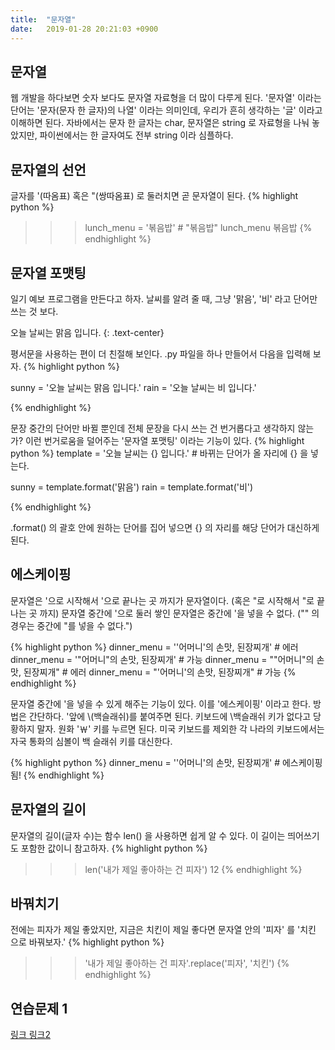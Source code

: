 ```yaml
---
title:  "문자열"
date:   2019-01-28 20:21:03 +0900
---
```



## 문자열
웹 개발을 하다보면 숫자 보다도 문자열 자료형을 더 많이 다루게 된다.
'문자열' 이라는 단어는 '문자(문자 한 글자)의 나열' 이라는 의미인데, 우리가 흔히 생각하는 '글'
이라고 이해하면 된다. 
자바에서는 문자 한 글자는 char, 문자열은 string 로 자료형을 나눠 놓았지만, 
파이썬에서는 한 글자여도 전부 string 이라 심플하다.

## 문자열의 선언
글자를 '(따옴표) 혹은 "(쌍따옴표) 로 둘러치면 곧 문자열이 된다.
{% highlight python %}
>>> lunch_menu = '볶음밥' # "볶음밥"
>>> lunch_menu
볶음밥
{% endhighlight %}

## 문자열 포맷팅
일기 예보 프로그램을 만든다고 하자. 날씨를 알려 줄 때, 그냥 '맑음', '비' 라고 단어만 쓰는 것 보다.

오늘 날씨는 맑음 입니다.
{: .text-center}

평서문을 사용하는 편이 더 친절해 보인다. .py 파일을 하나 만들어서 다음을 입력해 보자.
{% highlight python %}

sunny = '오늘 날씨는 맑음 입니다.'
rain = '오늘 날씨는 비 입니다.'



{% endhighlight %}


문장 중간의 단어만 바뀔 뿐인데 전체 문장을 다시 쓰는 건 번거롭다고 생각하지 않는가?
이런 번거로움을 덜어주는 '문자열 포맷팅' 이라는 기능이 있다. 
{% highlight python %}
template = '오늘 날씨는 {} 입니다.' # 바뀌는 단어가 올 자리에 {} 을 넣는다.

sunny = template.format('맑음')
rain = template.format('비')

{% endhighlight %}

.format() 의 괄호 안에 원하는 단어를 집어 넣으면 {} 의 자리를 해당 단어가 대신하게 된다.

## 에스케이핑

문자열은 '으로 시작해서 '으로 끝나는 곳 까지가 문자열이다. (혹은 "로 시작해서 "로 끝나는 곳 까지)
문자열 중간에 '으로 둘러 쌓인 문자열은 중간에 '을 넣을 수 없다. ("" 의 경우는 중간에 "를 넣을 수 없다.")

{% highlight python %}
dinner_menu = ''어머니'의 손맛, 된장찌개' # 에러
dinner_menu = '"어머니"의 손맛, 된장찌개' # 가능
dinner_menu = ""어머니"의 손맛, 된장찌개" # 에러
dinner_menu = "'어머니'의 손맛, 된장찌개" # 가능
{% endhighlight %}

문자열 중간에 '을 넣을 수 있게 해주는 기능이 있다. 이를 '에스케이핑' 이라고 한다.
방법은 간단하다. '앞에 \\(백슬래쉬)를 붙여주면 된다.
키보드에 \\백슬래쉬 키가 없다고 당황하지 말자. 원화 '￦' 키를 누르면 된다.
미국 키보드를 제외한 각 나라의 키보드에서는 자국 통화의 심볼이 백 슬래쉬 키를 대신한다.

{% highlight python %}
dinner_menu = '\'어머니\'의 손맛, 된장찌개' # 에스케이핑 됨!
{% endhighlight %}


## 문자열의 길이
문자열의 길이(글자 수)는 함수 len() 을 사용하면 쉽게 알 수 있다.
이 길이는 띄어쓰기도 포함한 값이니 참고하자.
{% highlight python %}
>>> len('내가 제일 좋아하는 건 피자')
12
{% endhighlight %}


## 바꿔치기
전에는 피자가 제일 좋았지만, 지금은 치킨이 제일 좋다면
문자열 안의 '피자' 를 '치킨 으로 바꿔보자.'
{% highlight python %}
>>> '내가 제일 좋아하는 건 피자'.replace('피자', '치킨')
{% endhighlight %}


## 연습문제 1

<a target="_blank" href="https://py.checkio.org/en/mission/house-password/"> 링크 </a>
<a target="_blank" href="https://py.checkio.org/en/mission/bird-language/"> 링크2 </a>

